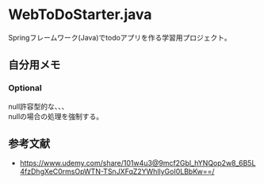 # WebToDoStarter.java

Springフレームワーク(Java)でtodoアプリを作る学習用プロジェクト。  

## 自分用メモ

### Optional

null許容型的な、、、  
nullの場合の処理を強制する。  

## 参考文献

- <https://www.udemy.com/share/101w4u3@9mcf2Gbl_hYNQop2w8_6B5L4fzDhgXeC0rmsOpWTN-TSnJXFqZ2YWhllyGoI0LBbKw==/>
